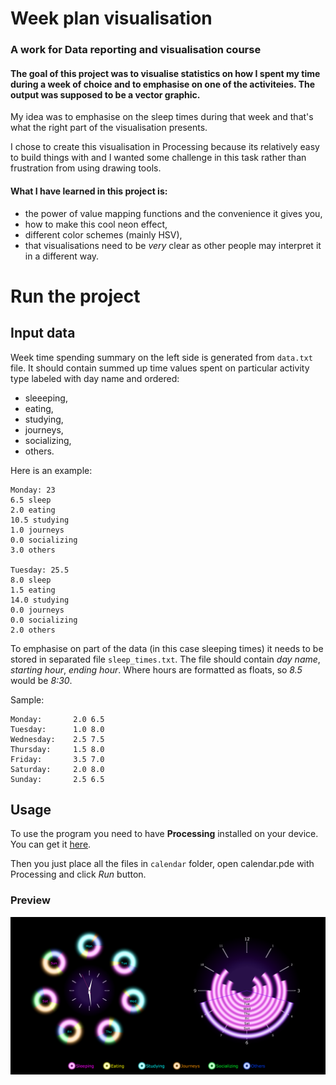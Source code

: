 # Week plan visualisation

### A work for Data reporting and visualisation course

#### The goal of this project was to visualise statistics on how I spent my time during a week of choice and to emphasise on one of the activiteies. The output was supposed to be a vector graphic.
My idea was to emphasise on the sleep times during that week and that's what the right part of the visualisation presents.

I chose to create this visualisation in Processing because its relatively easy to build things with and I wanted some challenge in this task rather than frustration from using drawing tools.

#### What I have learned in this project is:
- the power of value mapping functions and the convenience it gives you,
- how to make this cool neon effect,
- different color schemes (mainly HSV),
- that visualisations need to be *very* clear as other people may interpret it in a different way.

# Run the project
## Input data
Week time spending summary on the left side is generated from `data.txt` file. It should contain summed up time values spent on particular activity type labeled with day name and ordered:
- sleeeping,
- eating,
- studying,
- journeys,
- socializing,
- others.

Here is an example:
``` 
Monday: 23
6.5 sleep
2.0 eating
10.5 studying
1.0 journeys
0.0 socializing
3.0 others

Tuesday: 25.5
8.0 sleep
1.5 eating
14.0 studying
0.0 journeys
0.0 socializing
2.0 others
```

To emphasise on part of the data (in this case sleeping times) it needs to be stored in separated file `sleep_times.txt`.
The file should contain *day name*, *starting hour*, *ending hour*. Where hours are formatted as floats, so *8.5* would be *8:30*.

Sample:
```
Monday:		  2.0 6.5
Tuesday:	  1.0 8.0
Wednesday:	  2.5 7.5
Thursday:	  1.5 8.0
Friday:		  3.5 7.0
Saturday:	  2.0 8.0
Sunday: 	  2.5 6.5
```


## Usage
To use the program you need to have **Processing** installed on your device. You can get it [here](https://processing.org/download/).

Then you just place all the files in `calendar` folder, open calendar.pde with Processing and click *Run* button.

### Preview
![Output image preview](/viz_image.png)
